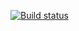 [![Build status](https://ci.appveyor.com/api/projects/status/ntdjyjkkpn8is32p?svg=true)](https://ci.appveyor.com/project/Viktor2491/patterns-test-mode)
